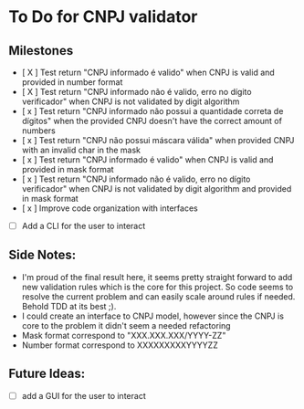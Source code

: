 # To Do for CNPJ validator

## Milestones

- [ X ] Test return "CNPJ informado é valido" when CNPJ is valid and provided in number format
- [ X ] Test return "CNPJ informado não é valido, erro no dígito verificador" when CNPJ is not validated by digit algorithm
- [ x ] Test return "CNPJ informado não possui a quantidade correta de dígitos" when the provided CNPJ doesn't have the correct amount of numbers
- [ x ] Test return "CNPJ não possui máscara válida" when provided CNPJ with an invalid char in the mask
- [ x ] Test return "CNPJ informado é valido" when CNPJ is valid and provided in mask format
- [ x ] Test return "CNPJ informado não é valido, erro no dígito verificador" when CNPJ is not validated by digit algorithm and provided in mask format
- [ x ] Improve code organization with interfaces
- [ ] Add a CLI for the user to interact

## Side Notes:

- I'm proud of the final result here, it seems pretty straight forward to add new validation rules which is the core for this project. So code seems to resolve the current problem and can easily scale around rules if needed. Behold TDD at its best ;).
- I could create an interface to CNPJ model, however since the CNPJ is core to the problem it didn't seem a needed refactoring
- Mask format correspond to "XXX.XXX.XXX/YYYY-ZZ"
- Number format correspond to XXXXXXXXXYYYYZZ

## Future Ideas:

- [ ] add a GUI for the user to interact
